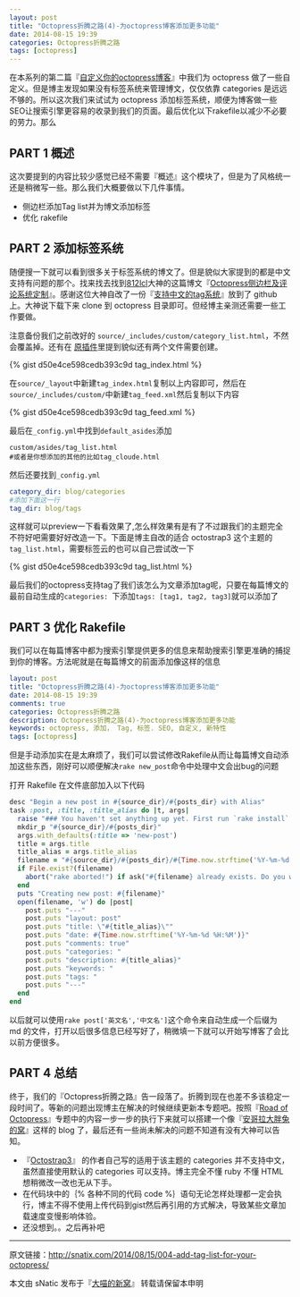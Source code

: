 ```yaml
---
layout: post
title: "Octopress折腾之路(4)-为octopress博客添加更多功能"
date: 2014-08-15 19:39
categories: Octopress折腾之路
tags: [octopress]
---
```


在本系列的第二篇『[自定义你的octopress博客](http://snatic.tk/blog/2014/08/12/customize-your-octopress-blog/)』中我们为 octopress 做了一些自定义。但是博主发现如果没有标签系统来管理博文，仅仅依靠 categories 是远远不够的。所以这次我们来试试为 octopress 添加标签系统，顺便为博客做一些SEO让搜索引擎更容易的收录到我们的页面。最后优化以下rakefile以减少不必要的劳力。那么

<!--more-->

## PART 1 概述

这次要提到的内容比较少感觉已经不需要『概述』这个模块了，但是为了风格统一还是稍微写一些。那么我们大概要做以下几件事情。

- 侧边栏添加Tag list并为博文添加标签
- 优化 rakefile

## PART 2 添加标签系统

随便搜一下就可以看到很多关于标签系统的博文了。但是貌似大家提到的都是中文支持有问题的那个。找来找去找到[812lcl](https://github.com/812lcl)大神的这篇博文『[Octopress侧边栏及评论系统定制](http://812lcl.com/blog/2013/10/26/octopressce-bian-lan-ji-ping-lun-xi-tong-ding-zhi/)』。感谢这位大神自改了一份『[支持中文的tag系统](https://github.com/812lcl/category_tag)』放到了 github 上。大神说下载下来 clone 到 octopress 目录即可。但经博主亲测还需要一些工作要做。

注意备份我们之前改好的 `source/_includes/custom/category_list.html`，不然会覆盖掉。还有在
[原插件](https://github.com/robbyedwards/octopress-tag-pages)里提到貌似还有两个文件需要创建。

{% gist d50e4ce598cedb393c9d tag_index.html %}

在`source/_layout`中新建`tag_index.html`复制以上内容即可，然后在`source/_includes/custom/`中新建`tag_feed.xml`然后复制以下内容

{% gist d50e4ce598cedb393c9d tag_feed.xml %}

最后在`_config.yml`中找到`default_asides`添加

``` text
custom/asides/tag_list.html
#或者是你想添加的其他的比如tag_cloude.html
```

然后还要找到`_config.yml`

``` yaml
category_dir: blog/categories
#添加下面这一行
tag_dir: blog/tags
```

这样就可以preview一下看看效果了,怎么样效果有是有了不过跟我们的主题完全不符好吧需要好好改造一下。下面是博主自改的适合 octostrap3 这个主题的`tag_list.html`，需要标签云的也可以自己尝试改一下

{% gist d50e4ce598cedb393c9d tag_list.html %}

最后我们的octopress支持tag了我们该怎么为文章添加tag呢，只要在每篇博文的最前自动生成的`categories: `下添加`tags: [tag1, tag2, tag3]`就可以添加了

## PART 3 优化 Rakefile

我们可以在每篇博客中都为搜索引擎提供更多的信息来帮助搜索引擎更准确的捕捉到你的博客。方法呢就是在每篇博文的前面添加像这样的信息

``` yaml
layout: post
title: "Octopress折腾之路(4)-为octopress博客添加更多功能"
date: 2014-08-15 19:39
comments: true
categories: Octopress折腾之路
description: Octopress折腾之路(4)-为octopress博客添加更多功能
keywords: octopress, 添加， Tag, 标签. SEO, 自定义, 新特性
tags: [octopress]
```

但是手动添加实在是太麻烦了，我们可以尝试修改Rakefile从而让每篇博文自动添加这些东西，刚好可以顺便解决`rake new_post`命令中处理中文会出bug的问题

打开 Rakefile 在文件底部加入以下代码

``` ruby
desc "Begin a new post in #{source_dir}/#{posts_dir} with Alias"
task :post, :title, :title_alias do |t, args|
  raise "### You haven't set anything up yet. First run `rake install` to set up an Octopress theme." unless File.directory?(source_dir)
  mkdir_p "#{source_dir}/#{posts_dir}"
  args.with_defaults(:title => 'new-post')
  title = args.title
  title_alias = args.title_alias
  filename = "#{source_dir}/#{posts_dir}/#{Time.now.strftime('%Y-%m-%d')}-#{title.to_url}.#{new_post_ext}"
  if File.exist?(filename)
    abort("rake aborted!") if ask("#{filename} already exists. Do you want to overwrite?", ['y', 'n']) == 'n'
  end
  puts "Creating new post: #{filename}"
  open(filename, 'w') do |post|
    post.puts "---"
    post.puts "layout: post"
    post.puts "title: \"#{title_alias}\""
    post.puts "date: #{Time.now.strftime('%Y-%m-%d %H:%M')}"
    post.puts "comments: true"
    post.puts "categories: "
    post.puts "description: #{title_alias}"
    post.puts "keywords: "
    post.puts "tags: "
    post.puts "---"
  end
end
```

以后就可以使用`rake post['英文名','中文名']`这个命令来自动生成一个后缀为 md 的文件，打开以后很多信息已经写好了，稍微填一下就可以开始写博客了会比以前方便很多。

## PART 4 总结

终于，我们的『Octopress折腾之路』告一段落了。折腾到现在也差不多该稳定一段时间了。等新的问题出现博主在解决的时候继续更新本专题吧。按照『[Road of Octopress](http://snatic.tk/blog/categories/road-of-octopress/index.html)』专题中的内容一步一步的执行下来就可以搭建一个像『[安哥拉大胖兔的窝](http://snatic.tk)』这样的 blog 了，最后还有一些尚未解决的问题不知道有没有大神可以告知。

- 『[Octostrap3](https://github.com/kAworu/octostrap3)』 的作者自己写的适用于该主题的 categories 并不支持中文，虽然直接使用默认的 categories 可以支持。博主完全不懂 ruby 不懂 HTML 想稍微改一改也无从下手。
- 在代码块中的｛% 各种不同的代码 code %｝语句无论怎样处理都一定会执行，博主不得不使用上传代码到gist然后再引用的方式解决，导致某些文章加载速度变慢影响体验。
- 还没想到。。之后再补吧

---

原文链接：http://snatix.com/2014/08/15/004-add-tag-list-for-your-octopress/

本文由 sNatic 发布于『[大喵的新窝](http://snatix.com)』 转载请保留本申明